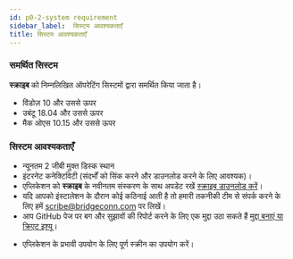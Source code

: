 ```yaml
---
id: p0-2-system requirement
sidebar_label:  सिस्टम आवश्यकताएँ
title: सिस्टम आवश्यकताएँ
---
```


### समर्थित सिस्टम ###

**स्क्राइब** को निम्नलिखित ऑपरेटिंग सिस्टमों द्वारा समर्थित किया जाता है।

- विंडोज़ 10 और उससे ऊपर
- उबंटू 18.04 और उससे ऊपर
- मैक ओएस 10.15 और उससे ऊपर

### सिस्टम आवश्यकताएँ ###

- न्यूनतम 2 जीबी मुक्त डिस्क स्थान
- इंटरनेट कनेक्टिविटी (संदर्भों को सिंक करने और डाउनलोड करने के लिए आवश्यक)।
- एप्लिकेशन को **स्क्राइब** के नवीनतम संस्करण के साथ अपडेट रखें [स्क्राइब डाउनलोड करें](https://github.com/bible-technology/scribe-scripture-editor/releases)।
- यदि आपको इंस्टालेशन के दौरान कोई कठिनाई आती है तो हमारी तकनीकी टीम से संपर्क करने के लिए हमें scribe@bridgeconn.com पर लिखें।
- आप GitHub पेज पर बग और सुझावों की रिपोर्ट करने के लिए एक मुद्दा उठा सकते हैं [मुद्दा बनाएं या क्रिएट इश्यू](https://github.com/bible-technology/scribe-scripture-editor/issues)।
<!-- - यह सुनिश्चित करने के लिए कि आपका सिस्टम लक्ष्य भाषा का समर्थन करता है, अपने डिवाइस पर आवश्यक **फ़ॉन्ट** डाउनलोड करें। -->
- एप्लिकेशन के प्रभावी उपयोग के लिए पूर्ण स्क्रीन का उपयोग करें।